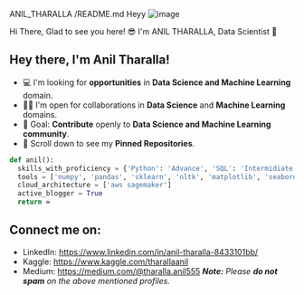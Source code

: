 ANIL_THARALLA /README.md
Heyy
![image](https://user-images.githubusercontent.com/78172275/119183710-18437e00-ba92-11eb-89f4-18bd0d519706.png)

Hi There,  Glad to see you here!
😎 I'm ANIL THARALLA, Data Scientist  🔰


## Hey there, I'm Anil Tharalla!

- 💻 I'm looking for **opportunities** in **Data Science and Machine Learning** domain.
- 🤝🏻 I'm open for collaborations in **Data Science** and **Machine Learning** domains.
- 🎯 Goal: **Contribute** openly to **Data Science and Machine Learning community**.
- 📌 Scroll down to see my **Pinned Repositories**.
```python
def anil():
  skills_with_proficiency = {'Python': 'Advance', 'SQL': 'Intermidiate', 'HTML & CSS': 'Beginner'}
  tools = ['numpy', 'pandas', 'sklearn', 'nltk', 'matplotlib', 'seaborn', 'keras', 'flask', 'tableau','NLP']
  cloud_architecture = ['aws sagemaker']
  active_blogger = True
  return ∞
```

## Connect me on:
- LinkedIn: https://www.linkedin.com/in/anil-tharalla-8433101bb/
- Kaggle: https://www.kaggle.com/tharallaanil
- Medium: https://medium.com/@tharalla.anil555
_**Note:** Please **do not spam** on the above mentioned profiles._
